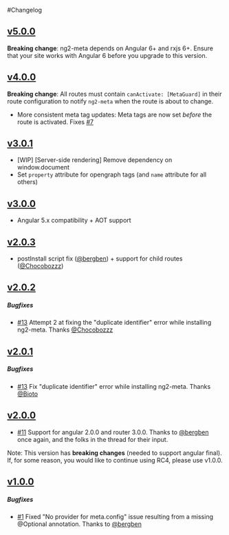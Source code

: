 #Changelog

## [v5.0.0](https://github.com/vinaygopinath/ng2-meta/releases/tag/v5.0.0)

**Breaking change**: ng2-meta depends on Angular 6+ and rxjs 6+. Ensure that your site works with Angular 6 before you upgrade to this version.

## [v4.0.0](https://github.com/vinaygopinath/ng2-meta/releases/tag/v4.0.0)

**Breaking change**: All routes must contain `canActivate: [MetaGuard]` in their route configuration to notify `ng2-meta` when the route is about to change.

* More consistent meta tag updates: Meta tags are now set *before* the route is activated. Fixes [#7](https://github.com/vinaygopinath/ng2-meta/issues/7)


## [v3.0.1](https://github.com/vinaygopinath/ng2-meta/releases/tag/v3.0.1)

* [WIP] [Server-side rendering] Remove dependency on window.document
* Set `property` attribute for opengraph tags (and `name` attribute for all others)

## [v3.0.0](https://github.com/vinaygopinath/ng2-meta/releases/tag/v3.0.0)

* Angular 5.x compatibility + AOT support

## [v2.0.3](https://github.com/vinaygopinath/ng2-meta/releases/tag/v2.0.3)

* postInstall script fix ([@bergben](https://github.com/bergben)) + support for child routes ([@Chocobozzz](https://github.com/Chocobozzz))

## [v2.0.2](https://github.com/vinaygopinath/ng2-meta/releases/tag/v2.0.2)

##### Bugfixes

* [#13](https://github.com/vinaygopinath/ng2-meta/issues/13) Attempt 2 at fixing the "duplicate identifier" error while installing ng2-meta. Thanks [@Chocobozzz](https://github.com/Chocobozzz)

## [v2.0.1](https://github.com/vinaygopinath/ng2-meta/releases/tag/v2.0.1)

##### Bugfixes

* [#13](https://github.com/vinaygopinath/ng2-meta/issues/13) Fix "duplicate identifier" error while installing ng2-meta. Thanks [@Bioto](https://github.com/Bioto)

## [v2.0.0](https://github.com/vinaygopinath/ng2-meta/releases/tag/v2.0.0)

* [#11](https://github.com/vinaygopinath/ng2-meta/issues/11) Support for angular 2.0.0 and router 3.0.0. Thanks to [@bergben](https://github.com/bergben) once again, and the folks in the thread for their input.

Note: This version has **breaking changes** (needed to support angular final). If, for some reason, you would like to continue using RC4, please use v1.0.0.

## [v1.0.0](https://github.com/vinaygopinath/ng2-meta/releases/tag/v1.0.0)

##### Bugfixes

* [#1](https://github.com/vinaygopinath/ng2-meta/issues/1) Fixed "No provider for meta.config" issue resulting from a missing @Optional annotation. Thanks to [@bergben](https://github.com/bergben)